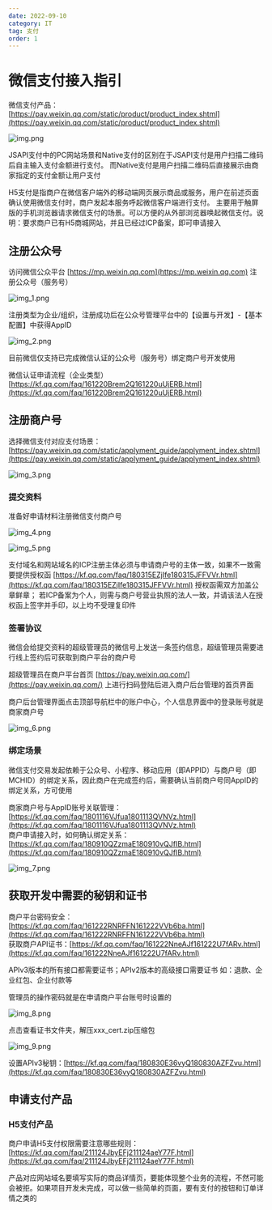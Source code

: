 ```yaml
---
date: 2022-09-10
category: IT
tag: 支付
order: 1
---
```


# 微信支付接入指引

<!-- more -->

微信支付产品：[https://pay.weixin.qq.com/static/product/product_index.shtml](https://pay.weixin.qq.com/static/product/product_index.shtml)

![img.png](https://img.sherry4869.com/Blog/IT/Java/pay/weixin/paymentGuidelines/img.png)

JSAPI支付中的PC网站场景和Native支付的区别在于JSAPI支付是用户扫描二维码后自主输入支付金额进行支付。 
而Native支付是用户扫描二维码后直接展示由商家指定的支付金额让用户支付

H5支付是指商户在微信客户端外的移动端网页展示商品或服务，用户在前述页面确认使用微信支付时，商户发起本服务呼起微信客户端进行支付。
主要用于触屏版的手机浏览器请求微信支付的场景。可以方便的从外部浏览器唤起微信支付。说明：要求商户已有H5商城网站，并且已经过ICP备案，即可申请接入

## 注册公众号

访问微信公众平台 [https://mp.weixin.qq.com](https://mp.weixin.qq.com) 注册公众号（服务号）

![img_1.png](https://img.sherry4869.com/Blog/IT/Java/pay/weixin/paymentGuidelines/img_1.png)

注册类型为企业/组织，注册成功后在公众号管理平台中的【设置与开发】-【基本配置】中获得AppID

![img_2.png](https://img.sherry4869.com/Blog/IT/Java/pay/weixin/paymentGuidelines/img_2.png)

目前微信仅支持已完成微信认证的公众号（服务号）绑定商户号开发使用

微信认证申请流程（企业类型） [https://kf.qq.com/faq/161220Brem2Q161220uUjERB.html](https://kf.qq.com/faq/161220Brem2Q161220uUjERB.html)

## 注册商户号

选择微信支付对应支付场景：[https://pay.weixin.qq.com/static/applyment_guide/applyment_index.shtml](https://pay.weixin.qq.com/static/applyment_guide/applyment_index.shtml)

![img_3.png](https://img.sherry4869.com/Blog/IT/Java/pay/weixin/paymentGuidelines/img_3.png)

### 提交资料

准备好申请材料注册微信支付商户号

![img_4.png](https://img.sherry4869.com/Blog/IT/Java/pay/weixin/paymentGuidelines/img_4.png)

![img_5.png](https://img.sherry4869.com/Blog/IT/Java/pay/weixin/paymentGuidelines/img_5.png)

支付域名和网站域名的ICP注册主体必须与申请商户号的主体一致，如果不一致需要提供授权函 [https://kf.qq.com/faq/180315EZjIfe180315JFFVVr.html](https://kf.qq.com/faq/180315EZjIfe180315JFFVVr.html) 授权函需双方加盖公章鲜章；
若ICP备案为个人，则需与商户号营业执照的法人一致，并请该法人在授权函上签字并手印，以上均不受理复印件

### 签署协议

微信会给提交资料的超级管理员的微信号上发送一条签约信息，超级管理员需要进行线上签约后可获取到商户平台的商户号

超级管理员在商户平台首页 [https://pay.weixin.qq.com/](https://pay.weixin.qq.com/) 上进行扫码登陆后进入商户后台管理的首页界面

商户后台管理界面点击顶部导航栏中的账户中心，个人信息界面中的登录账号就是商家商户号

![img_6.png](https://img.sherry4869.com/Blog/IT/Java/pay/weixin/paymentGuidelines/img_6.png)

### 绑定场景

微信支付交易发起依赖于公众号、小程序、移动应用（即APPID）与商户号（即MCHID）的绑定关系，因此商户在完成签约后，需要确认当前商户号同AppID的绑定关系，方可使用

商家商户号与AppID账号关联管理：[https://kf.qq.com/faq/1801116VJfua1801113QVNVz.html](https://kf.qq.com/faq/1801116VJfua1801113QVNVz.html)  
商户申请接入时，如何确认绑定关系：[https://kf.qq.com/faq/180910QZzmaE180910vQJfIB.html](https://kf.qq.com/faq/180910QZzmaE180910vQJfIB.html)

![img_7.png](https://img.sherry4869.com/Blog/IT/Java/pay/weixin/paymentGuidelines/img_7.png)

## 获取开发中需要的秘钥和证书

商户平台密码安全：[https://kf.qq.com/faq/161222RNRFFN161222VVb6ba.html](https://kf.qq.com/faq/161222RNRFFN161222VVb6ba.html)  
获取商户API证书：[https://kf.qq.com/faq/161222NneAJf161222U7fARv.html](https://kf.qq.com/faq/161222NneAJf161222U7fARv.html)

APIv3版本的所有接口都需要证书；APIv2版本的高级接口需要证书 如：退款、企业红包、企业付款等

管理员的操作密码就是在申请商户平台账号时设置的

![img_8.png](https://img.sherry4869.com/Blog/IT/Java/pay/weixin/paymentGuidelines/img_8.png)

点击查看证书文件夹，解压xxx_cert.zip压缩包

![img_9.png](https://img.sherry4869.com/Blog/IT/Java/pay/weixin/paymentGuidelines/img_9.png)

设置APIv3秘钥：[https://kf.qq.com/faq/180830E36vyQ180830AZFZvu.html](https://kf.qq.com/faq/180830E36vyQ180830AZFZvu.html)

## 申请支付产品

### H5支付产品

商户申请H5支付权限需要注意哪些规则：[https://kf.qq.com/faq/211124JbyEFj211124aeY77F.html](https://kf.qq.com/faq/211124JbyEFj211124aeY77F.html)

产品对应网站域名要填写实际的商品详情页，要能体现整个业务的流程，不然可能会被拒。如果项目开发未完成，可以做一些简单的页面，要有支付的按钮和订单详情之类的